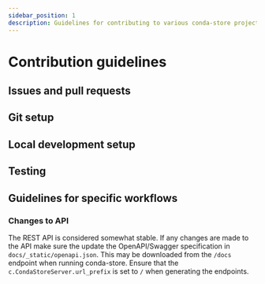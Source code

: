 ```yaml
---
sidebar_position: 1
description: Guidelines for contributing to various conda-store projects
---
```


# Contribution guidelines

## Issues and pull requests

## Git setup

## Local development setup

## Testing

## Guidelines for specific workflows

### Changes to API

The REST API is considered somewhat stable. If any changes are made to
the API make sure the update the OpenAPI/Swagger specification in
`docs/_static/openapi.json`. This may be downloaded from the `/docs`
endpoint when running conda-store. Ensure that the
`c.CondaStoreServer.url_prefix` is set to `/` when generating the
endpoints.
